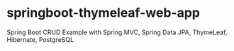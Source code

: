 # springboot-thymeleaf-web-app
Spring Boot CRUD Example with Spring MVC, Spring Data JPA, ThymeLeaf, Hibernate, PostgreSQL
